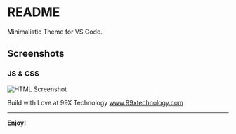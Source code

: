 # README

Minimalistic Theme for VS Code.

Screenshots
---

### JS & CSS
![HTML Screenshot](Sea-green-theme/img/js&css.jpg)


Build with Love at 99X Technology www.99xtechnology.com

---


**Enjoy!**
